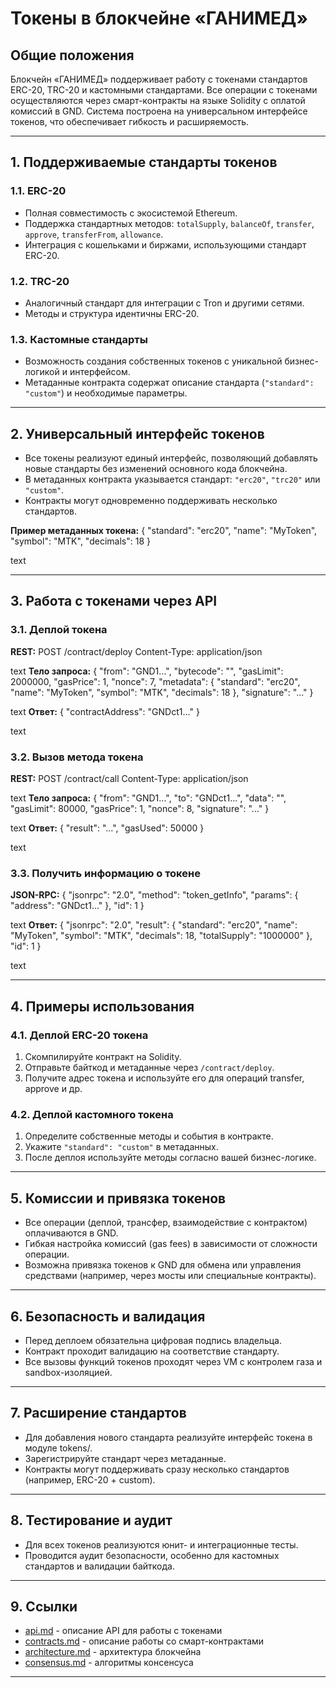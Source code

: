 # Токены в блокчейне «ГАНИМЕД»

## Общие положения

Блокчейн «ГАНИМЕД» поддерживает работу с токенами стандартов ERC-20, TRC-20 и кастомными стандартами. Все операции с токенами осуществляются через смарт-контракты на языке Solidity с оплатой комиссий в GND. Система построена на универсальном интерфейсе токенов, что обеспечивает гибкость и расширяемость.

---

## 1. Поддерживаемые стандарты токенов

### 1.1. ERC-20

- Полная совместимость с экосистемой Ethereum.
- Поддержка стандартных методов: `totalSupply`, `balanceOf`, `transfer`, `approve`, `transferFrom`, `allowance`.
- Интеграция с кошельками и биржами, использующими стандарт ERC-20.

### 1.2. TRC-20

- Аналогичный стандарт для интеграции с Tron и другими сетями.
- Методы и структура идентичны ERC-20.

### 1.3. Кастомные стандарты

- Возможность создания собственных токенов с уникальной бизнес-логикой и интерфейсом.
- Метаданные контракта содержат описание стандарта (`"standard": "custom"`) и необходимые параметры.

---

## 2. Универсальный интерфейс токенов

- Все токены реализуют единый интерфейс, позволяющий добавлять новые стандарты без изменений основного кода блокчейна.
- В метаданных контракта указывается стандарт: `"erc20"`, `"trc20"` или `"custom"`.
- Контракты могут одновременно поддерживать несколько стандартов.

**Пример метаданных токена:**
{
"standard": "erc20",
"name": "MyToken",
"symbol": "MTK",
"decimals": 18
}

text

---

## 3. Работа с токенами через API

### 3.1. Деплой токена

**REST:**
POST /contract/deploy
Content-Type: application/json

text
**Тело запроса:**
{
"from": "GND1...",
"bytecode": "<hex>",
"gasLimit": 2000000,
"gasPrice": 1,
"nonce": 7,
"metadata": {
"standard": "erc20",
"name": "MyToken",
"symbol": "MTK",
"decimals": 18
},
"signature": "..."
}

text
**Ответ:**
{
"contractAddress": "GNDct1..."
}

text

### 3.2. Вызов метода токена

**REST:**
POST /contract/call
Content-Type: application/json

text
**Тело запроса:**
{
"from": "GND1...",
"to": "GNDct1...",
"data": "<hex>",
"gasLimit": 80000,
"gasPrice": 1,
"nonce": 8,
"signature": "..."
}

text
**Ответ:**
{
"result": "...",
"gasUsed": 50000
}

text

### 3.3. Получить информацию о токене

**JSON-RPC:**
{
"jsonrpc": "2.0",
"method": "token_getInfo",
"params": { "address": "GNDct1..." },
"id": 1
}

text
**Ответ:**
{
"jsonrpc": "2.0",
"result": {
"standard": "erc20",
"name": "MyToken",
"symbol": "MTK",
"decimals": 18,
"totalSupply": "1000000"
},
"id": 1
}

text

---

## 4. Примеры использования

### 4.1. Деплой ERC-20 токена

1. Скомпилируйте контракт на Solidity.
2. Отправьте байткод и метаданные через `/contract/deploy`.
3. Получите адрес токена и используйте его для операций transfer, approve и др.

### 4.2. Деплой кастомного токена

1. Определите собственные методы и события в контракте.
2. Укажите `"standard": "custom"` в метаданных.
3. После деплоя используйте методы согласно вашей бизнес-логике.

---

## 5. Комиссии и привязка токенов

- Все операции (деплой, трансфер, взаимодействие с контрактом) оплачиваются в GND.
- Гибкая настройка комиссий (gas fees) в зависимости от сложности операции.
- Возможна привязка токенов к GND для обмена или управления средствами (например, через мосты или специальные контракты).

---

## 6. Безопасность и валидация

- Перед деплоем обязательна цифровая подпись владельца.
- Контракт проходит валидацию на соответствие стандарту.
- Все вызовы функций токенов проходят через VM с контролем газа и sandbox-изоляцией.

---

## 7. Расширение стандартов

- Для добавления нового стандарта реализуйте интерфейс токена в модуле tokens/.
- Зарегистрируйте стандарт через метаданные.
- Контракты могут поддерживать сразу несколько стандартов (например, ERC-20 + custom).

---

## 8. Тестирование и аудит

- Для всех токенов реализуются юнит- и интеграционные тесты.
- Проводится аудит безопасности, особенно для кастомных стандартов и валидации байткода.

---

## 9. Ссылки

- [api.md](api.md) - описание API для работы с токенами
- [contracts.md](contracts.md) - описание работы со смарт-контрактами
- [architecture.md](architecture.md) - архитектура блокчейна
- [consensus.md](consensus.md) - алгоритмы консенсуса

---